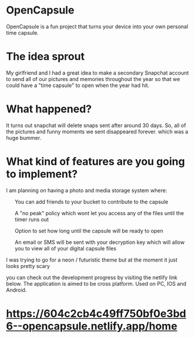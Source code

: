 # OpenCapsule

OpenCapsule is a fun project that turns your device into your own personal time capsule.

# The idea sprout 

My girlfriend and I had a great idea to make a secondary Snapchat account to send all of our pictures and memories throughout the year so that we could have a "time capsule" to open when the year had hit.

# What happened?

It turns out snapchat will delete snaps sent after around 30 days. So, all of the pictures and funny moments we sent disappeared forever. which was a huge bummer.

# What kind of features are you going to implement?

I am planning on having a photo and media storage system where:
<ul>You can add friends to your bucket to contribute to the capsule</ul>
<ul>A "no peak" policy which wont let you access any of the files until the timer runs out</ul>
<ul>Option to set how long until the capsule will be ready to open</ul>
<ul>An email or SMS will be sent with your decryption key which will allow you to view all of your digital capsule files</ul>

I was trying to go for a neon / futuristic theme but at the moment it just looks pretty scary


you can check out the development progress by visiting the netlify link below.
The application is aimed to be cross platform. Used on PC, IOS and Android.

# https://604c2cb4c49ff750bf0e3bd6--opencapsule.netlify.app/home
